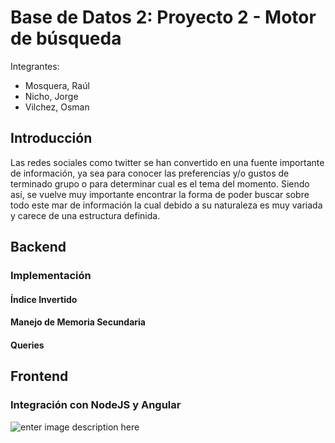 # Base de Datos 2: Proyecto 2 - Motor de búsqueda

Integrantes:
* Mosquera, Raúl
* Nicho, Jorge
* Vilchez, Osman

## Introducción
Las redes sociales como twitter se han convertido en una fuente importante de información, ya sea para conocer las preferencias y/o gustos de terminado grupo o para determinar cual es el tema del momento.
Siendo así, se vuelve muy importante encontrar la forma de poder buscar sobre todo este mar de información la cual debido a su naturaleza es muy variada y carece de una estructura definida.

##  Backend

### Implementación

#### Índice Invertido

#### Manejo de Memoria Secundaria

#### Queries

##  Frontend

### Integración con NodeJS y Angular
![enter image description here](https://raw.githubusercontent.com/THEFLILUX/GG_SEARCH_BD2/main/searchEngine.PNG)
